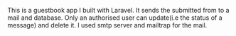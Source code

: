 
This is a guestbook app  I built  with Laravel.
It sends the submitted from to a mail and database.
Only an authorised user can update(i.e the status of a message) and delete it.
I used smtp server and mailtrap for the mail.
